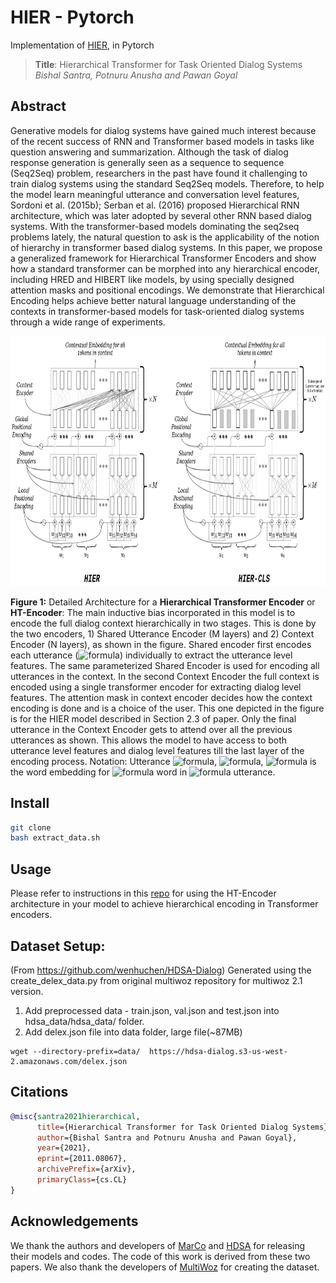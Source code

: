 # HIER - Pytorch

Implementation of <a href="https://arxiv.org/abs/2011.08067">HIER</a>, in Pytorch

> **Title**: Hierarchical Transformer for Task Oriented Dialog Systems
> *Bishal Santra, Potnuru Anusha and Pawan Goyal*

## Abstract

Generative models for dialog systems have gained much interest because of the recent success of RNN and Transformer based models in tasks like question answering and summarization. Although the task of dialog response generation is generally seen as a sequence to sequence (Seq2Seq) problem, researchers in the past have found it challenging to train dialog systems using the standard Seq2Seq models. Therefore, to help the model learn meaningful utterance and conversation level features, Sordoni et al. (2015b); Serban et al. (2016) proposed Hierarchical RNN architecture, which was later adopted by several other RNN based dialog systems. With the transformer-based models dominating the seq2seq problems lately, the natural question to ask is the applicability of the notion of hierarchy in transformer based dialog systems. In this paper, we propose a generalized framework for Hierarchical Transformer Encoders and show how a standard transformer can be morphed into any hierarchical encoder, including HRED and HIBERT like models, by using specially designed attention masks and positional encodings. We demonstrate that Hierarchical Encoding helps achieve better natural language understanding of the contexts in transformer-based models for task-oriented dialog systems through a wide range of experiments.


<img src="./HIER_Encoder-combined.png" height="400px"></img>

**Figure 1:** Detailed Architecture for a **Hierarchical Transformer Encoder** or **HT-Encoder**: The main inductive bias incorporated in this model is to encode the full dialog context hierarchically in two stages. This is done by the two encoders, 1) Shared Utterance Encoder (M layers) and 2) Context Encoder (N layers), as shown in the figure. Shared encoder first encodes each utterance (![formula](https://render.githubusercontent.com/render/math?math=u_1,%20u_2,%20\dots,%20u_t)) individually to extract the utterance level features. The same parameterized Shared Encoder is used for encoding all utterances in the context. In the second Context Encoder the full context is encoded using a single transformer encoder for extracting dialog level features. The attention mask in context encoder decides how the context encoding is done and is a choice of the user. This one depicted in the figure is for the HIER model described in Section 2.3 of paper. Only the final utterance in the Context Encoder gets to attend over all the previous utterances as shown. This allows the model to have access to both utterance level features and dialog level features till the last layer of the encoding process. Notation: Utterance ![formula](https://render.githubusercontent.com/render/math?math=i), ![formula](https://render.githubusercontent.com/render/math?math=u_i%20=%20[w_{i1},%20\dots,%20w_{i|u_i|}]), ![formula](https://render.githubusercontent.com/render/math?math=w_{ij}) is the word embedding for ![formula](https://render.githubusercontent.com/render/math?math=j^{th}) word in ![formula](https://render.githubusercontent.com/render/math?math=i^{th}) utterance.

## Install

```bash
git clone 
bash extract_data.sh
```

## Usage

Please refer to instructions in this [repo](https://github.com/bsantraigi/hier-transformer-pytorch) for using the HT-Encoder architecture in your model to achieve hierarchical encoding in Transformer encoders.

## Dataset Setup: 

(From https://github.com/wenhuchen/HDSA-Dialog)
Generated using the create_delex_data.py from original multiwoz repository for multiwoz 2.1 version.

1. Add preprocessed data - train.json, val.json and test.json into hdsa_data/hdsa_data/ folder.
2. Add delex.json file into data folder, large file(~87MB)
```
wget --directory-prefix=data/  https://hdsa-dialog.s3-us-west-2.amazonaws.com/delex.json
```

## Citations

```bibtex
@misc{santra2021hierarchical,
      title={Hierarchical Transformer for Task Oriented Dialog Systems}, 
      author={Bishal Santra and Potnuru Anusha and Pawan Goyal},
      year={2021},
      eprint={2011.08067},
      archivePrefix={arXiv},
      primaryClass={cs.CL}
}
```

## Acknowledgements

We thank the authors and developers of [MarCo](https://github.com/InitialBug/MarCo-Dialog) and [HDSA](https://github.com/wenhuchen/HDSA-Dialog) for releasing their models and codes. The code of this work is derived from these two papers. We also thank the developers of [MultiWoz](https://github.com/budzianowski/multiwoz) for creating the dataset.
